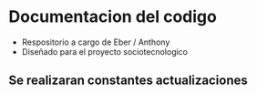 # Documentacion del codigo
* Respositorio a cargo de Eber / Anthony
* Diseñado para el proyecto sociotecnologico
## Se realizaran constantes actualizaciones